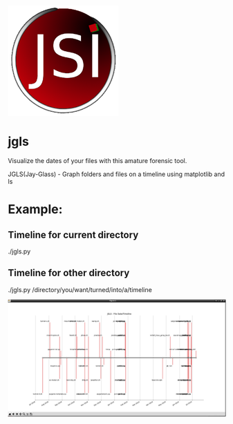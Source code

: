 ![alt text](https://github.com/J216/simple_tag_replace/raw/master/jsi-logo-256.png "JSI Logo")
# jgls

Visualize the dates of your files with this amature forensic tool.

JGLS(Jay-Glass) - Graph folders and files on a timeline using matplotlib and ls 

# Example:

## Timeline for current directory
./jgls.py

## Timeline for other directory
./jgls.py /directory/you/want/turned/into/a/timeline

![alt text](https://github.com/J216/jgls/raw/master/Screenshot_2019-07-09_12-50-08.png "JGLS screenshot")

